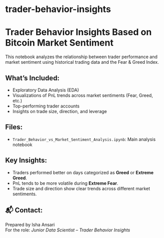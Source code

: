 # trader-behavior-insights
# Trader Behavior Insights Based on Bitcoin Market Sentiment

This notebook analyzes the relationship between trader performance and market sentiment using historical trading data and the Fear & Greed Index.

##  What’s Included:
- Exploratory Data Analysis (EDA)
- Visualizations of PnL trends across market sentiments (Fear, Greed, etc.)
- Top-performing trader accounts
- Insights on trade size, direction, and leverage

##  Files:
- `Trader_Behavior_vs_Market_Sentiment_Analysis.ipynb`: Main analysis notebook

##  Key Insights:
- Traders performed better on days categorized as **Greed** or **Extreme Greed**.
- PnL tends to be more volatile during **Extreme Fear**.
- Trade size and direction show clear trends across different market sentiments.

## 📬 Contact:
Prepared by Isha Ansari  
For the role: *Junior Data Scientist – Trader Behavior Insights*
